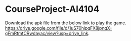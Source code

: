 # CourseProject-AI4104

Download the apk file from the below link to play the game.
https://drive.google.com/file/d/1uS70hipqFX8jpnqX-gFmRtmtCRwdayac/view?usp=drive_link.
